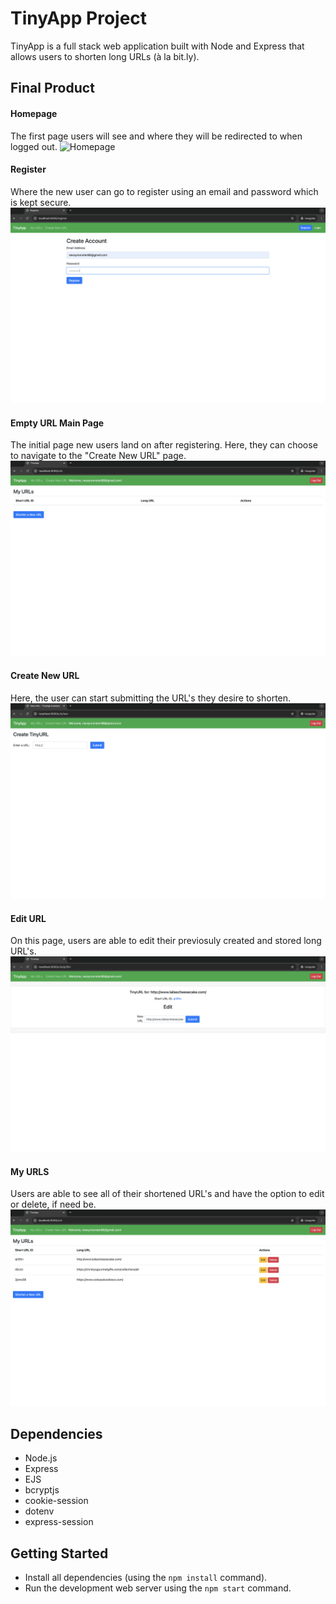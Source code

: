 # TinyApp Project

TinyApp is a full stack web application built with Node and Express that allows users to shorten long URLs (à la bit.ly).

## Final Product
#### Homepage

The first page users will see and where they will be redirected to when logged out.
<img src="public/images/Homepage.png" alt="Homepage">


#### Register

Where the new user can go to register using an email and password which is kept secure.
<img src="public/images/Register.png" alt="Register">



#### Empty URL Main Page

The initial page new users land on after registering. Here, they can choose to navigate to the "Create New URL" page.
<img src="public/images/Empty URL Main Page.png" alt="Empty URL">



#### Create New URL

Here, the user can start submitting the URL's they desire to shorten. 
<img src="public/images/Create New URL.png" alt="New URL">



#### Edit URL

On this page, users are able to edit their previosuly created and stored long URL's.
<img src="public/images/Edit URL.png" alt="Edit URL">



#### My URLS

Users are able to see all of their shortened URL's and have the option to edit or delete, if need be.
<img src="public/images/My URLS.png" alt="My URLS">


## Dependencies

- Node.js
- Express
- EJS
- bcryptjs
- cookie-session
- dotenv
- express-session

## Getting Started

- Install all dependencies (using the `npm install` command).
- Run the development web server using the `npm start` command.

